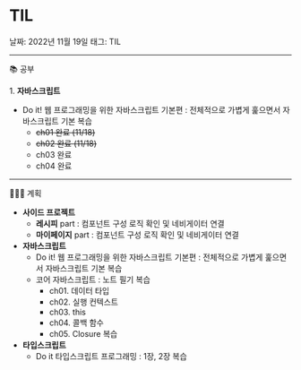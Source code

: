 # TIL

날짜: 2022년 11월 19일
태그: TIL

---

📚 공부

1. **자바스크립트**

- Do it! 웹 프로그래밍을 위한 자바스크립트 기본편 : 전체적으로 가볍게 훑으면서 자바스크립트 기본 복습
    - ~~ch01 완료 (11/18)~~
    - ~~ch02 완료 (11/18)~~
    - ch03 완료
    - ch04 완료

---

👩🏻‍💻 계획

- **사이드 프로젝트**
    - **레시피** part :  컴포넌트 구성 로직 확인 및 네비게이터 연결
    - **마이페이지** part : 컴포넌트 구성 로직 확인 및 네비게이터 연결
- **자바스크립트**
    - Do it! 웹 프로그래밍을 위한 자바스크립트 기본편 : 전체적으로 가볍게 훑으면서 자바스크립트 기본 복습
    - 코어 자바스크립트 : 노트 필기 복습
        - ch01. 데이터 타입
        - ch02. 실행 컨텍스트
        - ch03. this
        - ch04. 콜백 함수
        - ch05. Closure 복습
- **타입스크립트**
    - Do it 타입스크립트 프로그래밍 : 1장, 2장 복습
